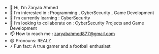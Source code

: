 - 👋 Hi, I’m Zaryab Ahmed
- 👀 I’m interested in : Programming , CyberSecurity , Game Development
- 🌱 I’m currently learning : CyberSecurity
- 💞️ I’m looking to collaborate on : CyberSecurity Projects and Game Development
- 📫 How to reach me : zaryabahmed877@gmail.com
- 😄 Pronouns: REALZ
- ⚡ Fun fact: A true gamer and a football enthusiast

<!---
zar135/zar135 is a ✨ special ✨ repository because its `README.md` (this file) appears on your GitHub profile.
You can click the Preview link to take a look at your changes.
--->
